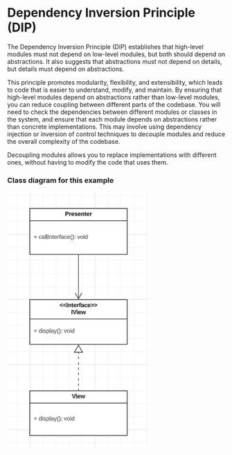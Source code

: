 # Dependency Inversion Principle (DIP)

The Dependency Inversion Principle (DIP) establishes that high-level modules must not depend on low-level modules, but both should depend on abstractions. It also suggests that abstractions must not depend on details, but details must depend on abstractions.

This principle promotes modularity, flexibility, and extensibility, which leads to code that is easier to understand, modify, and maintain. By ensuring that high-level modules depend on abstractions rather than low-level modules, you can reduce coupling between different parts of the codebase. You will need to check the dependencies between different modules or classes in the system, and ensure that each module depends on abstractions rather than concrete implementations. This may involve using dependency injection or inversion of control techniques to decouple modules and reduce the overall complexity of the codebase.

Decoupling modules allows you to replace implementations with different ones, without having to modify the code that uses them.

### Class diagram for this example

![Class diagram for DIP](https://github.com/fx-biocoder/solid-in-cpp/blob/main/5%20-%20Dependency%20Inversion%20Principle/Class%20diagram.png)
